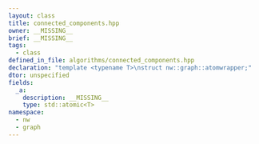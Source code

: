 ```yaml
---
layout: class
title: connected_components.hpp
owner: __MISSING__
brief: __MISSING__
tags:
  - class
defined_in_file: algorithms/connected_components.hpp
declaration: "template <typename T>\nstruct nw::graph::atomwrapper;"
dtor: unspecified
fields:
  _a:
    description: __MISSING__
    type: std::atomic<T>
namespace:
  - nw
  - graph
---
```

